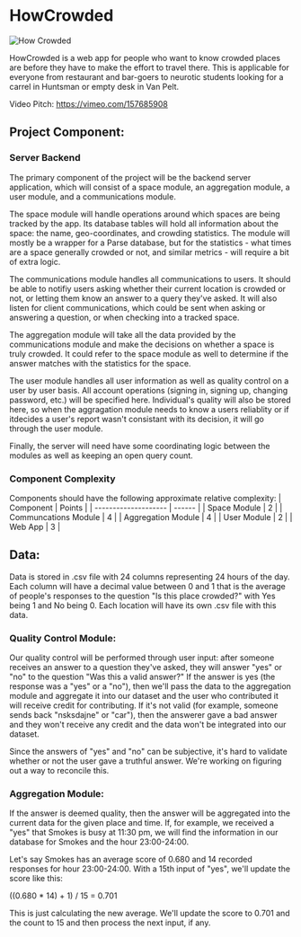 # HowCrowded

![How Crowded](HowCrowded.png)

HowCrowded is a web app for people who want to know crowded places are before they
have to make the effort to travel there. This is applicable for everyone from 
restaurant and bar-goers to neurotic students looking for a carrel in Huntsman 
or empty desk in Van Pelt.

Video Pitch:	https://vimeo.com/157685908

## Project Component:

### Server Backend

The primary component of the project will be the backend server application,
which will consist of a space module, an aggregation module, a user module, and
a communications module.

The space module will handle operations around which spaces are being tracked
by the app. Its database tables will hold all information about the space: the
name, geo-coordinates, and crowding statistics. The module will mostly be
a wrapper for a Parse database, but for the statistics - what times are a space
generally crowded or not, and similar metrics - will require a bit of extra
logic.

The communications module handles all communications to users. It should be
able to notifiy users asking whether their current location is crowded or not,
or letting them know an answer to a query they've asked. It will also listen
for client communications, which could be sent when asking or answering
a question, or when checking into a tracked space.  

The aggregation module will take all the data provided by the communications
module and make the decisions on whether a space is truly crowded. It could
refer to the space module as well to determine if the answer matches with the
statistics for the space.

The user module handles all user information as well as quality control on
a user by user basis. All account operations (signing in, signing up, changing
password, etc.) will be specified here. Individual's quality will also be
stored here, so when the aggragation module needs to know a users reliablity or
if itdecides a user's report wasn't consistant with its decision, it will go
through the user module.

Finally, the server will need have some coordinating logic between the modules
as well as keeping an open query count. 

### Component Complexity

Components should have the following approximate relative complexity:
| Component            | Points |
| -------------------- | ------ |
| Space Module         | 2      |
| Communcations Module | 4      |
| Aggregation Module   | 4      |
| User Module          | 2      |
| Web App              | 3      |

## Data:
Data is stored in .csv file with 24 columns representing 24 hours of the day. Each column will have a decimal value between 0 and 1 that is the average of people's responses to the question "Is this place crowded?" with Yes being 1 and No being 0. Each location will have its own .csv file with this data.

### Quality Control Module:
Our quality control will be performed through user input: after someone receives an answer to a question they've asked, they will answer "yes" or "no" to the question "Was this a valid answer?" If the answer is yes (the response was a "yes" or a "no"), then we'll pass the data to the aggregation module and aggregate it into our dataset and the user who contributed it will receive credit for contributing. If it's not valid (for example, someone sends back "nsksdajne" or "car"), then the answerer gave a bad answer and they won't receive any credit and the data won't be integrated into our dataset.

Since the answers of "yes" and "no" can be subjective, it's hard to validate whether or not the user gave a truthful answer. We're working on figuring out a way to reconcile this.

### Aggregation Module:
If the answer is deemed quality, then the answer will be aggregated into the current data for the given place and time. If, for example, we received a "yes" that Smokes is busy at 11:30 pm, we will find the information in our database for Smokes and the hour 23:00-24:00.

Let's say Smokes has an average score of 0.680 and 14 recorded responses for hour 23:00-24:00. With a 15th input of "yes", we'll update the score like this:

((0.680 * 14) + 1) / 15 = 0.701

This is just calculating the new average. We'll update the score to 0.701 and the count to 15 and then process the next input, if any.
